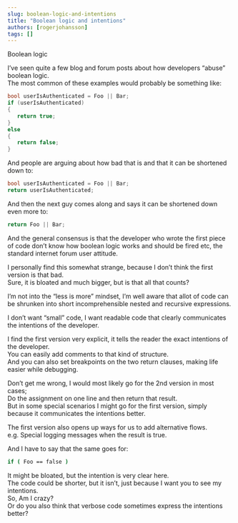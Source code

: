 ```yaml
---
slug: boolean-logic-and-intentions
title: "Boolean logic and intentions"
authors: [rogerjohansson]
tags: []
---
```

Boolean logic

<!-- truncate -->

I’ve seen quite a few blog and forum posts about how developers “abuse” boolean logic.  
The most common of these examples would probably be something like:

```csharp
bool userIsAuthenticated = Foo || Bar;
if (userIsAuthenticated)
{
   return true;
}
else
{
   return false;
}
```

And people are arguing about how bad that is and that it can be shortened down to:

```csharp
bool userIsAuthenticated = Foo || Bar;
return userIsAuthenticated;
```

And then the next guy comes along and says it can be shortened down even more to:

```csharp
return Foo || Bar;
```

And the general consensus is that the developer who wrote the first piece of code don’t know how boolean logic works and should be fired etc, the standard internet forum user attitude.

I personally find this somewhat strange, because I don’t think the first version is that bad.  
Sure, it is bloated and much bigger, but is that all that counts?

I’m not into the “less is more” mindset, I’m well aware that allot of code can be shrunken into short incomprehensible nested and recursive expressions.

I don’t want “small” code, I want readable code that clearly communicates the intentions of the developer.

I find the first version very explicit, it tells the reader the exact intentions of the developer.  
You can easily add comments to that kind of structure.  
And you can also set breakpoints on the two return clauses, making life easier while debugging.

Don’t get me wrong, I would most likely go for the 2nd version in most cases;  
Do the assignment on one line and then return that result.  
But in some special scenarios I might go for the first version, simply because it communicates the intentions better.

The first version also opens up ways for us to add alternative flows.  
e.g. Special logging messages when the result is true.

And I have to say that the same goes for:

```bash
if ( Foo == false )
```

It might be bloated, but the intention is very clear here.  
The code could be shorter, but it isn’t, just because I want you to see my intentions.  
So, Am I crazy?  
Or do you also think that verbose code sometimes express the intentions better?

